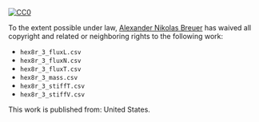 [![CC0](http://i.creativecommons.org/p/zero/1.0/88x31.png)](http://creativecommons.org/publicdomain/zero/1.0/)

To the extent possible under law, [Alexander Nikolas Breuer](http://dial3343.org) has waived all copyright and related or neighboring rights to the following work:

* `hex8r_3_fluxL.csv`
* `hex8r_3_fluxN.csv`
* `hex8r_3_fluxT.csv`
* `hex8r_3_mass.csv`
* `hex8r_3_stiffT.csv`
* `hex8r_3_stiffV.csv`

This work is published from: United States.
